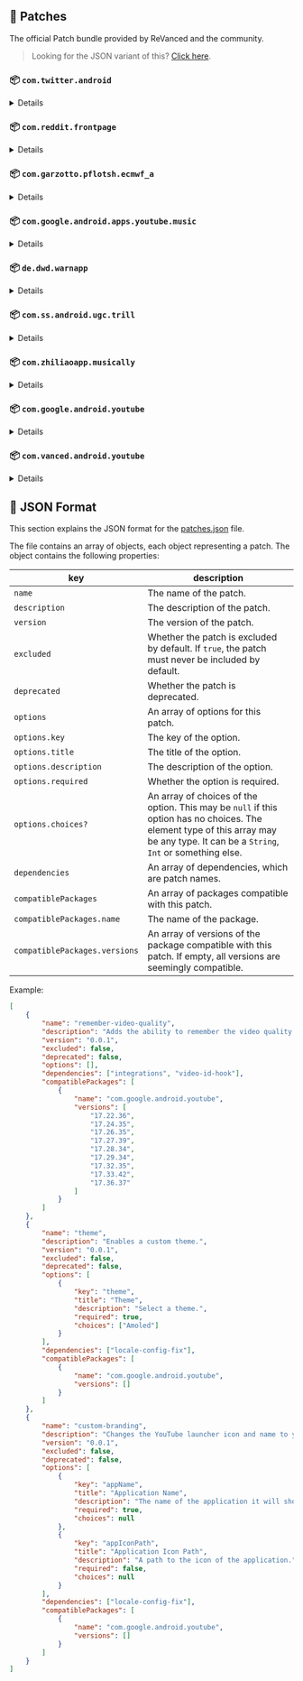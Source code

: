 ## 🧩 Patches

The official Patch bundle provided by ReVanced and the community.

> Looking for the JSON variant of this? [Click here](patches.json).

### 📦 `com.twitter.android`

<details>

|    💊 Patch    |             📜 Description             | 🏹 Target Version |
| :------------: | :------------------------------------: | :---------------: |
| `timeline-ads` | Removes ads from the Twitter timeline. |        all        |

</details>

### 📦 `com.reddit.frontpage`

<details>

|       💊 Patch        |                        📜 Description                         | 🏹 Target Version |
| :-------------------: | :-----------------------------------------------------------: | :---------------: |
| `premium-icon-reddit` |            Unlocking Premium Icons in reddit app.             |        all        |
| `general-reddit-ads`  | Removes general ads from the Reddit frontpage and subreddits. |        all        |

</details>

### 📦 `com.garzotto.pflotsh.ecmwf_a`

<details>

|              💊 Patch               |           📜 Description           | 🏹 Target Version |
| :---------------------------------: | :--------------------------------: | :---------------: |
| `pflotsh-ecmwf-subscription-unlock` | Unlocks all subscription features. |       3.5.4       |

</details>

### 📦 `com.google.android.apps.youtube.music`

<details>

|          💊 Patch          |                                       📜 Description                                        | 🏹 Target Version |
| :------------------------: | :-----------------------------------------------------------------------------------------: | :---------------: |
| `minimized-playback-music` |                          Enables minimized playback on Kids music.                          |      5.23.50      |
|   `tasteBuilder-remover`   |           Removes the "Tell us which artists you like" card from the home screen.           |      5.23.50      |
|     `hide-get-premium`     |                  Removes all "Get Premium" evidences from the avatar menu.                  |      5.23.50      |
|      `compact-header`      |                  Hides the music category bar at the top of the homepage.                   |      5.23.50      |
|  `upgrade-button-remover`  |                         Removes the upgrade tab from the pivot bar.                         |      5.23.50      |
|     `background-play`      |                          Enables playing music in the background.                           |      5.23.50      |
|   `music-microg-support`   |    Allows YouTube Music ReVanced to run without root and under a different package name.    |      5.23.50      |
|     `music-video-ads`      |                              Removes ads in the music player.                               |      5.23.50      |
|      `codecs-unlock`       | Adds more audio codec options. The new audio codecs usually result in better audio quality. |      5.23.50      |
| `exclusive-audio-playback` |                       Enables the option to play music without video.                       |      5.23.50      |

</details>

### 📦 `de.dwd.warnapp`

<details>

|      💊 Patch       |                                  📜 Description                                   | 🏹 Target Version |
| :-----------------: | :-------------------------------------------------------------------------------: | :---------------: |
| `promo-code-unlock` | Disables the validation of promo code. Any code will work to unlock all features. |        all        |

</details>

### 📦 `com.ss.android.ugc.trill`

<details>

|     💊 Patch      |                               📜 Description                               | 🏹 Target Version |
| :---------------: | :------------------------------------------------------------------------: | :---------------: |
| `tiktok-download` | Removes download restrictions and changes the default path to download to. |        all        |
| `tiktok-seekbar`  |                      Show progress bar for all video.                      |        all        |
|   `tiktok-ads`    |                          Removes ads from TikTok.                          |        all        |

</details>

### 📦 `com.zhiliaoapp.musically`

<details>

|     💊 Patch      |                               📜 Description                               | 🏹 Target Version |
| :---------------: | :------------------------------------------------------------------------: | :---------------: |
| `tiktok-download` | Removes download restrictions and changes the default path to download to. |        all        |
| `tiktok-seekbar`  |                      Show progress bar for all video.                      |        all        |
|   `tiktok-ads`    |                          Removes ads from TikTok.                          |        all        |

</details>

### 📦 `com.google.android.youtube`

<details>

|          💊 Patch           |                                           📜 Description                                           | 🏹 Target Version |
| :-------------------------: | :------------------------------------------------------------------------------------------------: | :---------------: |
|      `swipe-controls`       |                             Adds volume and brightness swipe controls.                             |     17.33.42      |
|         `downloads`         |                         Enables downloading music and videos from YouTube.                         |     17.33.42      |
|      `seekbar-tapping`      |                      Enables tap-to-seek on the seekbar of the video player.                       |     17.33.42      |
|   `disable-create-button`   |                           Hides the create button in the navigation bar.                           |     17.33.42      |
|     `hide-cast-button`      |                             Hides the cast button in the video player.                             |        all        |
|  `return-youtube-dislike`   |              Shows the dislike count of videos using the Return YouTube Dislike API.               |     17.33.42      |
|   `hide-autoplay-button`    |                           Hides the autoplay button in the video player.                           |     17.33.42      |
|      `premium-heading`      |                             Shows premium branding on the home screen.                             |        all        |
|      `custom-branding`      |         Changes the YouTube launcher icon and name to your choice (defaults to ReVanced).          |        all        |
| `disable-fullscreen-panels` |                 Disables video description and comments panel in fullscreen view.                  |     17.33.42      |
|    `old-quality-layout`     |                             Enables the original quality flyout menu.                              |     17.33.42      |
|           `theme`           |                                      Applies a custom theme.                                       |        all        |
|    `hide-shorts-button`     |                           Hides the shorts button on the navigation bar.                           |     17.33.42      |
|      `hide-watermark`       |                               Hides creator's watermarks on videos.                                |     17.33.42      |
|       `sponsorblock`        |                                      Integrate SponsorBlock.                                       |     17.33.42      |
|   `enable-wide-searchbar`   |   Replaces the search icon with a wide search bar. This will hide the YouTube logo when active.    |     17.33.42      |
|    `tablet-mini-player`     |                               Enables the tablet mini player layout.                               |     17.33.42      |
|   `disable-auto-captions`   |                     Disable forced captions from being automatically enabled.                      |     17.33.42      |
|    `minimized-playback`     |                             Enables minimized and background playback.                             |     17.33.42      |
|       `client-spoof`        |                  Spoofs the YouTube or Vanced client to prevent playback issues.                   |        all        |
|    `custom-video-buffer`    |                               Lets you change the buffers of videos.                               |     17.33.42      |
|     `always-autorepeat`     |                              Always repeats the playing video again.                               |     17.33.42      |
|      `microg-support`       | Allows YouTube ReVanced to run without root and under a different package name with Vanced MicroG. |     17.33.42      |
|         `settings`          |                               Adds settings for ReVanced to YouTube.                               |        all        |
|     `enable-debugging`      |                        Enables app debugging by patching the manifest file.                        |        all        |
|   `custom-playback-speed`   |                              Adds more video playback speed options.                               |     17.33.42      |
|    `hdr-auto-brightness`    |                   Makes the brightness of HDR videos follow the system default.                    |     17.33.42      |
|  `remember-video-quality`   |       Adds the ability to remember the video quality you chose in the video quality flyout.        |     17.33.42      |
|         `video-ads`         |                                  Removes ads in the video player.                                  |     17.33.42      |
|        `general-ads`        |                                        Removes general ads.                                        |     17.33.42      |
| `hide-infocard-suggestions` |                                     Hides infocards in videos.                                     |     17.33.42      |

</details>

### 📦 `com.vanced.android.youtube`

<details>

|    💊 Patch    |                         📜 Description                          | 🏹 Target Version |
| :------------: | :-------------------------------------------------------------: | :---------------: |
| `client-spoof` | Spoofs the YouTube or Vanced client to prevent playback issues. |        all        |

</details>

## 📝 JSON Format

This section explains the JSON format for the [patches.json](patches.json) file.

The file contains an array of objects, each object representing a patch. The object contains the following properties:

| key                           | description                                                                                                                                                                         |
| ----------------------------- | ----------------------------------------------------------------------------------------------------------------------------------------------------------------------------------- |
| `name`                        | The name of the patch.                                                                                                                                                              |
| `description`                 | The description of the patch.                                                                                                                                                       |
| `version`                     | The version of the patch.                                                                                                                                                           |
| `excluded`                    | Whether the patch is excluded by default. If `true`, the patch must never be included by default.                                                                                   |
| `deprecated`                  | Whether the patch is deprecated.                                                                                                                                                    |
| `options`                     | An array of options for this patch.                                                                                                                                                 |
| `options.key`                 | The key of the option.                                                                                                                                                              |
| `options.title`               | The title of the option.                                                                                                                                                            |
| `options.description`         | The description of the option.                                                                                                                                                      |
| `options.required`            | Whether the option is required.                                                                                                                                                     |
| `options.choices?`            | An array of choices of the option. This may be `null` if this option has no choices. The element type of this array may be any type. It can be a `String`, `Int` or something else. |
| `dependencies`                | An array of dependencies, which are patch names.                                                                                                                                    |
| `compatiblePackages`          | An array of packages compatible with this patch.                                                                                                                                    |
| `compatiblePackages.name`     | The name of the package.                                                                                                                                                            |
| `compatiblePackages.versions` | An array of versions of the package compatible with this patch. If empty, all versions are seemingly compatible.                                                                    |

Example:

```json
[
	{
		"name": "remember-video-quality",
		"description": "Adds the ability to remember the video quality you chose in the video quality flyout.",
		"version": "0.0.1",
		"excluded": false,
		"deprecated": false,
		"options": [],
		"dependencies": ["integrations", "video-id-hook"],
		"compatiblePackages": [
			{
				"name": "com.google.android.youtube",
				"versions": [
					"17.22.36",
					"17.24.35",
					"17.26.35",
					"17.27.39",
					"17.28.34",
					"17.29.34",
					"17.32.35",
					"17.33.42",
					"17.36.37"
				]
			}
		]
	},
	{
		"name": "theme",
		"description": "Enables a custom theme.",
		"version": "0.0.1",
		"excluded": false,
		"deprecated": false,
		"options": [
			{
				"key": "theme",
				"title": "Theme",
				"description": "Select a theme.",
				"required": true,
				"choices": ["Amoled"]
			}
		],
		"dependencies": ["locale-config-fix"],
		"compatiblePackages": [
			{
				"name": "com.google.android.youtube",
				"versions": []
			}
		]
	},
	{
		"name": "custom-branding",
		"description": "Changes the YouTube launcher icon and name to your choice (defaults to ReVanced).",
		"version": "0.0.1",
		"excluded": false,
		"deprecated": false,
		"options": [
			{
				"key": "appName",
				"title": "Application Name",
				"description": "The name of the application it will show on your home screen.",
				"required": true,
				"choices": null
			},
			{
				"key": "appIconPath",
				"title": "Application Icon Path",
				"description": "A path to the icon of the application.",
				"required": false,
				"choices": null
			}
		],
		"dependencies": ["locale-config-fix"],
		"compatiblePackages": [
			{
				"name": "com.google.android.youtube",
				"versions": []
			}
		]
	}
]
```
